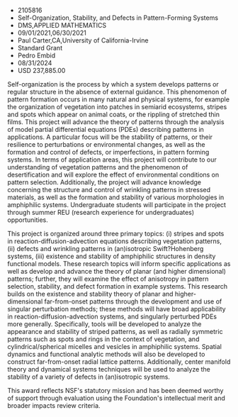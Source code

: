 
* 2105816
* Self-Organization, Stability, and Defects in Pattern-Forming Systems
* DMS,APPLIED MATHEMATICS
* 09/01/2021,06/30/2021
* Paul Carter,CA,University of California-Irvine
* Standard Grant
* Pedro Embid
* 08/31/2024
* USD 237,885.00

Self-organization is the process by which a system develops patterns or regular
structure in the absence of external guidance. This phenomenon of pattern
formation occurs in many natural and physical systems, for example the
organization of vegetation into patches in semiarid ecosystems, stripes and
spots which appear on animal coats, or the rippling of stretched thin films.
This project will advance the theory of patterns through the analysis of model
partial differential equations (PDEs) describing patterns in applications. A
particular focus will be the stability of patterns, or their resilience to
perturbations or environmental changes, as well as the formation and control of
defects, or imperfections, in pattern forming systems. In terms of application
areas, this project will contribute to our understanding of vegetation patterns
and the phenomenon of desertification and will explore the effect of
environmental conditions on pattern selection. Additionally, the project will
advance knowledge concerning the structure and control of wrinkling patterns in
stressed materials, as well as the formation and stability of various
morphologies in amphiphilic systems. Undergraduate students will participate in
the project through summer REU (research experience for undergraduates)
opportunities.

This project is organized around three primary topics: (i) stripes and spots in
reaction-diffusion-advection equations describing vegetation patterns, (ii)
defects and wrinkling patterns in (an)isotropic Swift?Hohenberg systems, (iii)
existence and stability of amphiphilic structures in density functional models.
These research topics will inform specific applications as well as develop and
advance the theory of planar (and higher dimensional) patterns; further, they
will examine the effect of anisotropy in pattern selection, stability, and
defect formation in example systems. This research builds on the existence and
stability theory of planar and higher-dimensional far-from-onset patterns
through the development and use of singular perturbation methods; these methods
will have broad applicability in reaction-diffusion-advection systems, and
singularly perturbed PDEs more generally. Specifically, tools will be developed
to analyze the appearance and stability of striped patterns, as well as radially
symmetric patterns such as spots and rings in the context of vegetation, and
cylindrical/spherical micelles and vesicles in amphiphilic systems. Spatial
dynamics and functional analytic methods will also be developed to construct
far-from-onset radial lattice patterns. Additionally, center manifold theory and
dynamical systems techniques will be used to analyze the stability of a variety
of defects in (an)isotropic systems.

This award reflects NSF's statutory mission and has been deemed worthy of
support through evaluation using the Foundation's intellectual merit and broader
impacts review criteria.

